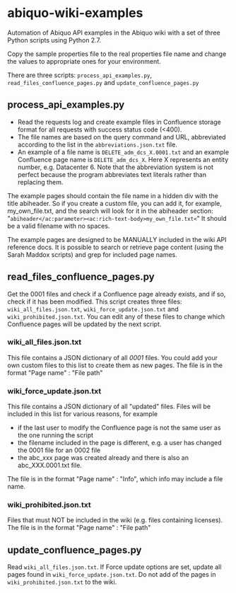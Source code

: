 # abiquo-wiki-examples

Automation of Abiquo API examples in the Abiquo wiki with a set of three Python scripts using Python 2.7.

Copy the sample properties file to the real properties file name and change the values to appropriate ones for your environment.

There are three scripts: `process_api_examples.py`, `read_files_confluence_pages.py` and `update_confluence_pages.py`

## process_api_examples.py

  * Read the requests log and create example files in Confluence storage format for all requests with success status code (<400). 
  * The file names are based on the query command and URL, abbreviated according to the list in the `abbreviations.json.txt` file. 
   * An example of a file name is `DELETE_adm_dcs_X.0001.txt` and an example Confluence page name is `DELETE_adm_dcs_X`. Here X represents an entity number, e.g. Datacenter 6. Note that the abbreviation system is not perfect because the program abbreviates text literals rather than replacing them.

The example pages should contain the file name in a hidden div with the title abiheader. So if you create a custom file, you can add it, for example, my_own_file.txt, and the search will look for it in the abiheader section: 
"`abiheader</ac:parameter><ac:rich-text-body>my_own_file.txt<`"
It should be a valid filename with no spaces.

The example pages are designed to be MANUALLY included in the wiki API reference docs. It is possible to search or retrieve page content (using the Sarah Maddox scripts) and grep for included page names.


## read_files_confluence_pages.py
Get the 0001 files and check if a Confluence page already exists, and if so, check if it has been modified. This script creates three files: `wiki_all_files.json.txt`, `wiki_force_update.json.txt` and `wiki_prohibited.json.txt`. You can edit any of these files to change which Confluence pages will be updated by the next script.  

### wiki_all_files.json.txt
This file contains a JSON dictionary of all *0001* files. You could add your own custom files to this list to create them as new pages. The file is in the format "Page name" : "File path"

### wiki_force_update.json.txt 
This file contains a JSON dictionary of all "updated" files. Files will be included in this list for various reasons, for example
  * if the last user to modify the Confluence page is not the same user as the one running the script
  * the filename included in the page is different, e.g. a user has changed the 0001 file for an 0002 file 
  * the abc_xxx page was created already and there is also an abc_XXX.0001.txt file.

The file is in the format "Page name" : "Info", which info may include a file name. 

### wiki_prohibited.json.txt
Files that must NOT be included in the wiki (e.g. files containing licenses). The file is in the format "Page name" : "File path"

## update_confluence_pages.py
Read `wiki_all_files.json.txt`. If Force update options are set, update all pages found in `wiki_force_update.json.txt`. Do not add of the pages in `wiki_prohibited.json.txt` to the wiki.  
